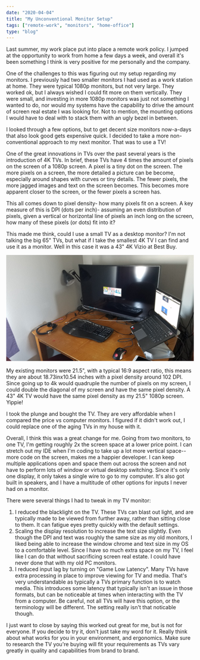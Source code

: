 ```yaml
---
date: "2020-04-04"
title: "My Unconventional Monitor Setup"
tags: ["remote-work", "monitors", "home-office"]
type: "blog"
---
```


Last summer, my work place put into place a remote work policy. I jumped at the opportunity to work from home a few days a week, and overall it's been something I think is very positive for me personally and the company.

One of the challenges to this was figuring out my setup regarding my monitors. I previously had two smaller monitors I had used as a work station at home. They were typical 1080p monitors, but not very large. They worked ok, but I always wished I could fit more on them vertically. They were small, and investing in more 1080p monitors was just not something I wanted to do, nor would my systems have the capability to drive the amount of screen real estate I was looking for. Not to mention, the mounting options I would have to deal with to stack them with an ugly bezel in between.

I looked through a few options, but to get decent size monitors now-a-days that also look good gets expensive quick. I decided to take a more non-conventional approach to my next monitor. That was to use a TV!

One of the great innovations in TVs over the past several years is the introduction of 4K TVs. In brief, these TVs have 4 times the amount of pixels on the screen of a 1080p screen. A pixel is a tiny dot on the screen. The more pixels on a screen, the more detailed a picture can be become, especially around shapes with curves or tiny details. The fewer pixels, the more jagged images and text on the screen becomes. This becomes more apparent closer to the screen, or the fewer pixels a screen has.

This all comes down to pixel density- how many pixels fit on a screen. A key measure of this is DPI (dots per inch)- assuming an even distribution of pixels, given a vertical or horizontal line of pixels an inch long on the screen, how many of these pixels (or dots) fit into it?

This made me think, could I use a small TV as a desktop monitor? I'm not talking the big 65" TVs, but what if I take the smallest 4K TV I can find and use it as a monitor. Well in this case it was a 43" 4K Vizio at Best Buy.

![Vizio Workplace Setup](../images/vizio-monitor.jpg)

My existing monitors were 21.5", with a typical 16:9 aspect ratio, this means they are about 18.73inx10.54 inches with a pixel density around 102 DPI. Since going up to 4k would quadruple the number of pixels on my screen, I could double the diagonal of my screen and have the same pixel density. A 43" 4K TV would have the same pixel density as my 21.5" 1080p screen. Yippie!

I took the plunge and bought the TV. They are very affordable when I compared the price vs computer monitors. I figured if it didn't work out, I could replace one of the aging TVs in my house with it.

Overall, I think this was a great change for me. Going from two monitors, to one TV, I'm getting roughly 2x the screen space at a lower price point. I can stretch out my IDE when I'm coding to take up a lot more vertical space--more code on the screen, makes me a happier developer. I can keep multiple applications open and space them out across the screen and not have to perform lots of window or virtual desktop switching. Since it's only one display, it only takes a single wire to go to my computer. It's also got built in speakers, and I have a multitude of other options for inputs I never had on a monitor.

There were several things I had to tweak in my TV monitor:

1. I reduced the blacklight on the TV. These TVs can blast out light, and are typically made to be viewed from further away, rather than sitting close to them. It can fatigue eyes pretty quickly with the default settings.
2. Scaling the display resolution to increase the text size slightly. Even though the DPI and text was roughly the same size as my old monitors, I liked being able to increase the window chrome and text size in my OS to a comfortable level. Since I have so much extra space on my TV, I feel like I can do that without sacrificing screen real estate. I could have never done that with my old PC monitors.
3. I reduced input lag by turning on "Game Low Latency". Many TVs have extra processing in place to improve viewing for TV and media. That's very understandable as typically a TVs primary function is to watch media. This introduces some latency that typically isn't an issue in those formats, but can be noticeable at times when interacting with the TV from a computer. Be careful, not all TVs will have this option, or the terminology will be different. The setting really isn't that noticable though.

I just want to close by saying this worked out great for me, but is not for everyone. If you decide to try it, don't just take my word for it. Really think about what works for you in your environment, and ergonomics. Make sure to research the TV you're buying will fit your requirements as TVs vary greatly in quality and capabilities from brand to brand.
